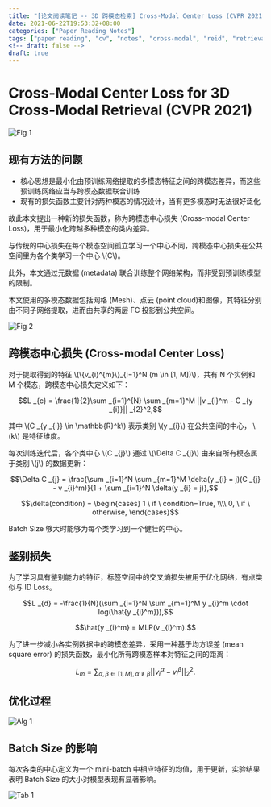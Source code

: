 ```yaml
---
title: "[论文阅读笔记 -- 3D 跨模态检索] Cross-Modal Center Loss (CVPR 2021)"
date: 2021-06-22T19:53:32+08:00
categories: ["Paper Reading Notes"]
tags: ["paper reading", "cv", "notes", "cross-modal", "reid", "retrieval"]
<!-- draft: false -->
draft: true
---
```


# Cross-Modal Center Loss for 3D Cross-Modal Retrieval (CVPR 2021)

![Fig 1](/images/2021/PRN17/1.png)

## 现有方法的问题
+ 核心思想是最小化由预训练网络提取的多模态特征之间的跨模态差异，而这些预训练网络应当与跨模态数据联合训练
+ 现有的损失函数主要针对两种模态的情况设计，当有更多模态时无法很好泛化

故此本文提出一种新的损失函数，称为跨模态中心损失 (Cross-modal Center Loss)，用于最小化跨越多种模态的类内差异。  

与传统的中心损失在每个模态空间孤立学习一个中心不同，跨模态中心损失在公共空间里为各个类学习一个中心 \\(C\\)。  

此外，本文通过元数据 (metadata) 联合训练整个网络架构，而非受到预训练模型的限制。  

本文使用的多模态数据包括网格 (Mesh)、点云 (point cloud)和图像，其特征分别由不同子网络提取，进而由共享的两层 FC 投影到公共空间。  

![Fig 2](/images/2021/PRN17/2.png)

## 跨模态中心损失 (Cross-modal Center Loss)

对于提取得到的特征 \\(\\{v_{i}^{m}\\}_{i=1}^N (m \in [1, M])\\)，共有 N 个实例和 M 个模态，跨模态中心损失定义如下：  

$$L _{c} = \frac{1}{2}\sum _{i=1}^{N} \sum _{m=1}^M ||v _{i}^m - C _{y _{i}}|| _{2}^2,$$  

其中 \\(C _{y _{i}} \in \mathbb{R}^k\\) 表示类别 \\(y _{i}\\) 在公共空间的中心， \\(k\\) 是特征维度。

每次训练迭代后，各个类中心 \\(C _{j}\\) 通过 \\(\Delta C _{j}\\) 由来自所有模态属于类别 \\(j\\) 的数据更新：  

$$\Delta C _{j} = \frac{\sum _{i=1}^N \sum _{m=1}^M \delta(y _{i} = j)(C _{j} - v _{i}^m)}{1 + \sum _{i=1}^N \delta(y _{i} = j)},$$

$$\delta(condition) = \begin{cases} 1 \ if \ condition=True, \\\\ 0, \ if \ otherwise, \end{cases}$$

Batch Size 够大时能够为每个类学习到一个健壮的中心。  

## 鉴别损失

为了学习具有鉴别能力的特征，标签空间中的交叉熵损失被用于优化网络，有点类似与 ID Loss。  

$$L _{d} = -\frac{1}{N}(\sum _{i=1}^N \sum _{m=1}^M y _{i}^m \cdot log(\hat{y _{i}^m})),$$

$$\hat{y _{i}^m} = MLP(v _{i}^m).$$

为了进一步减小各实例数据中的跨模态差异，采用一种基于均方误差 (mean square error) 的损失函数，最小化所有跨模态样本对特征之间的距离：  

$$L _{m} = \sum _{\alpha, \beta \in [1, M], \alpha \ne \beta}||v _{i}^{\alpha} - v _{i}^{\beta}|| _{2}^2.$$

## 优化过程

![Alg 1](/images/2021/PRN17/A1.png)

## Batch Size 的影响

每次各类的中心定义为一个 mini-batch 中相应特征的均值，用于更新，实验结果表明 Batch Size 的大小对模型表现有显著影响。  

![Tab 1](/images/2021/PRN17/T1.png)
